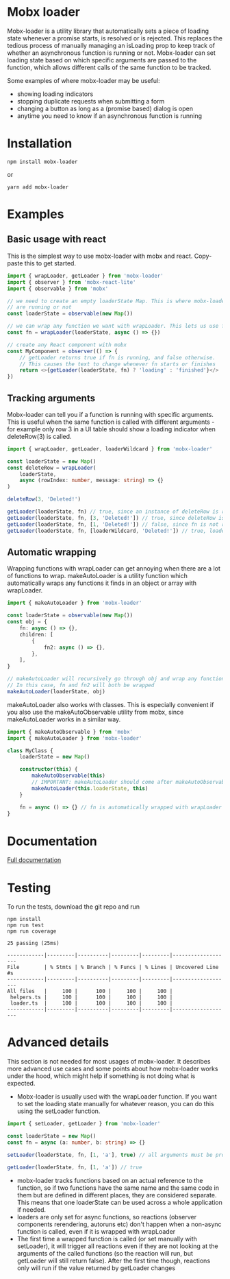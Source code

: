 # Mobx loader

Mobx-loader is a utility library that automatically sets a piece of loading state whenever a promise starts, is resolved or is rejected. This replaces the tedious process of manually managing an isLoading prop to keep track of whether an asynchronous function is running or not. Mobx-loader can set loading state based on which specific arguments are passed to the function, which allows different calls of the same function to be tracked.

Some examples of where mobx-loader may be useful:

-   showing loading indicators
-   stopping duplicate requests when submitting a form
-   changing a button as long as a (promise based) dialog is open
-   anytime you need to know if an asynchronous function is running

# Installation

```
npm install mobx-loader
```

or

```
yarn add mobx-loader
```

# Examples

## Basic usage with react

This is the simplest way to use mobx-loader with mobx and react. Copy-paste this to get started.

```typescript
import { wrapLoader, getLoader } from 'mobx-loader'
import { observer } from 'mobx-react-lite'
import { observable } from 'mobx'

// we need to create an empty loaderState Map. This is where mobx-loader will store whether all our functions
// are running or not
const loaderState = observable(new Map())

// we can wrap any function we want with wrapLoader. This lets us use fn like any other javascript function and the loaderState variable will automatically keep track of whether it's running
const fn = wrapLoader(loaderState, async () => {})

// create any React component with mobx
const MyComponent = observer(() => {
    // getLoader returns true if fn is running, and false otherwise.
    // This causes the text to change whenever fn starts or finishes
    return <>{getLoader(loaderState, fn) ? 'loading' : 'finished'}</>
})
```

## Tracking arguments

Mobx-loader can tell you if a function is running with specific arguments. This is useful when the same function is called with different arguments - for example only row 3 in a UI table should show a loading indicator when deleteRow(3) is called.

```typescript
import { wrapLoader, getLoader, loaderWildcard } from 'mobx-loader'

const loaderState = new Map()
const deleteRow = wrapLoader(
    loaderState,
    async (rowIndex: number, message: string) => {}
)

deleteRow(3, 'Deleted!')

getLoader(loaderState, fn) // true, since an instance of deleteRow is running (with any arguments)
getLoader(loaderState, fn, [3, 'Deleted!']) // true, since deleteRow is running with these arguments
getLoader(loaderState, fn, [1, 'Deleted!']) // false, since fn is not running with these arguments
getLoader(loaderState, fn, [loaderWildcard, 'Deleted!']) // true, loaderWildcard matches any argument
```

## Automatic wrapping

Wrapping functions with wrapLoader can get annoying when there are a lot of functions to wrap. makeAutoLoader is a utility function which automatically wraps any functions it finds in an object or array with wrapLoader.

```typescript
import { makeAutoLoader } from 'mobx-loader'

const loaderState = observable(new Map())
const obj = {
    fn: async () => {},
    children: [
        {
            fn2: async () => {},
        },
    ],
}

// makeAutoLoader will recursively go through obj and wrap any functions it finds with wrapLoader.
// In this case, fn and fn2 will both be wrapped
makeAutoLoader(loaderState, obj)
```

makeAutoLoader also works with classes. This is especially convenient if you also use the makeAutoObservable utility from mobx, since makeAutoLoader works in a similar way.

```typescript
import { makeAutoObservable } from 'mobx'
import { makeAutoLoader } from 'mobx-loader'

class MyClass {
    loaderState = new Map()

    constructor(this) {
        makeAutoObservable(this)
        // IMPORTANT: makeAutoLoader should come after makeAutoObservable if they are both used
        makeAutoLoader(this.loaderState, this)
    }

    fn = async () => {} // fn is automatically wrapped with wrapLoader
}
```

# Documentation

[Full documentation](docs/README.md)

# Testing

To run the tests, download the git repo and run

```
npm install
npm run test
npm run coverage
```

```
25 passing (25ms)

------------|---------|----------|---------|---------|-------------------
File        | % Stmts | % Branch | % Funcs | % Lines | Uncovered Line #s
------------|---------|----------|---------|---------|-------------------
All files   |     100 |      100 |     100 |     100 |
 helpers.ts |     100 |      100 |     100 |     100 |
 loader.ts  |     100 |      100 |     100 |     100 |
------------|---------|----------|---------|---------|-------------------
```

# Advanced details

This section is not needed for most usages of mobx-loader. It describes more advanced use cases and some points about how mobx-loader works under the hood, which might help if something is not doing what is expected.

-   Mobx-loader is usually used with the wrapLoader function. If you want to set the loading state manually for whatever reason, you can do this using the setLoader function.

```typescript
import { setLoader, getLoader } from 'mobx-loader'

const loaderState = new Map()
const fn = async (a: number, b: string) => {}

setLoader(loaderState, fn, [1, 'a'], true) // all arguments must be provided

getLoader(loaderState, fn, [1, 'a']) // true
```

-   mobx-loader tracks functions based on an actual reference to the function, so if two functions have the same name and the same code in them but are defined in different places, they are considered separate. This means that one loaderState can be used across a whole application if needed.
-   loaders are only set for async functions, so reactions (observer components rerendering, autoruns etc) don't happen when a non-async function is called, even if it is wrapped with wrapLoader
-   The first time a wrapped function is called (or set manually with setLoader), it will trigger all reactions even if they are not looking at the arguments of the called functions (so the reaction will run, but getLoader will still return false). After the first time though, reactions only will run if the value returned by getLoader changes
